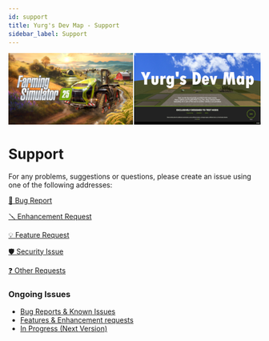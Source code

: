 ```yaml
---
id: support
title: Yurg's Dev Map - Support
sidebar_label: Support
---
```

[![](modHeader.png)](modScreen.png)
# Support

For any problems, suggestions or questions, please create an issue using one of the following addresses:

[🐞 Bug Report](https://github.com/YurgFS/FS25_Yurg_Dev_Map/issues/new?template=01-bug_report.yml)

[🪛 Enhancement Request](https://github.com/YurgFS/FS25_Yurg_Dev_Map/issues/new?template=02-enhancement_request.yml)

[💡 Feature Request](https://github.com/YurgFS/FS25_Yurg_Dev_Map/issues/new?template=03-feature_request.yml)

[🛡️ Security Issue](https://github.com/YurgFS/FS25_Yurg_Dev_Map/security/policy)

[❓ Other Requests](https://github.com/YurgFS/FS25_Yurg_Dev_Map/issues/new?template=04-other_requests.yml)

### Ongoing Issues
- [Bug Reports & Known Issues](https://github.com/YurgFS/FS25_Yurg_Dev_Map/issues?q=is%3Aopen%20label%3Abug%2Ccompatibility%2Cknown-issue%20sort%3Aupdated-desc)
- [Features & Enhancement requests](https://github.com/YurgFS/FS25_Yurg_Dev_Map/issues?q=is%3Aopen%20is%3Aissue%20label%3Aenhancement%2Cfeature%20sort%3Aupdated-desc)
- [In Progress (Next Version)](https://github.com/YurgFS/FS25_Yurg_Dev_Map/milestones?state=open)
